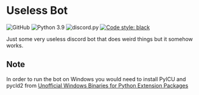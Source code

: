 # Useless Bot

![GitHub](https://img.shields.io/github/license/cyber-snowflake/snowflake?style=for-the-badge) ![Python 3.9](https://img.shields.io/badge/python-3.9-blue.svg?style=for-the-badge) ![discord.py](https://img.shields.io/badge/discord.py-@master-blue?style=for-the-badge) [![Code style: black](https://img.shields.io/badge/code%20style-black-000000.svg?style=for-the-badge)](https://github.com/psf/black) 

Just some very useless discord bot that does weird things but it somehow works. 


## Note
In order to run the bot on Windows you would need to install PyICU and pycld2 from [Unofficial Windows Binaries for Python Extension Packages](https://www.lfd.uci.edu/~gohlke/pythonlibs/)
